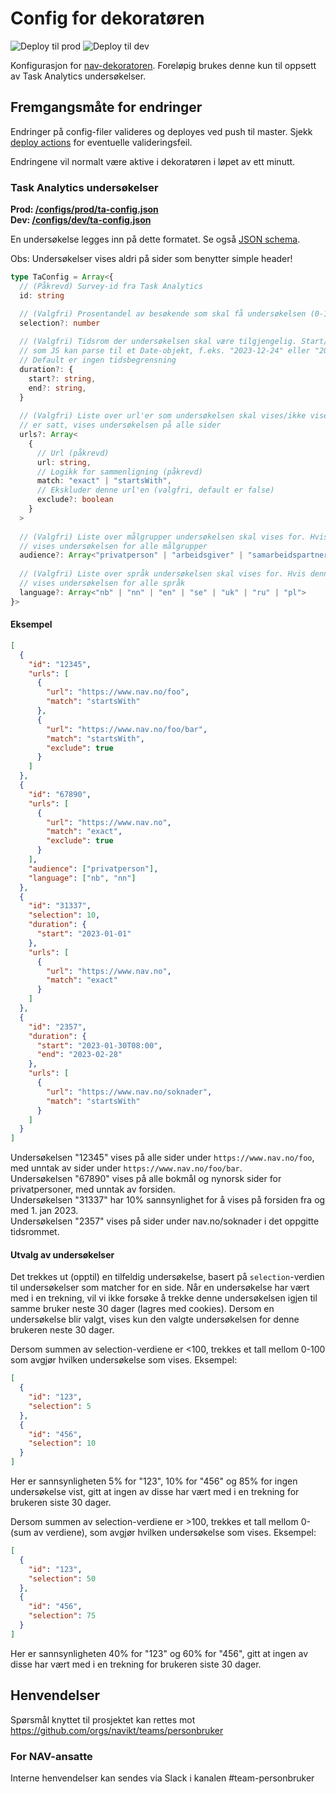 # Config for dekoratøren
![Deploy til prod](https://github.com/navikt/nav-dekoratoren-config/actions/workflows/deploy-prod.yml/badge.svg)  ![Deploy til dev](https://github.com/navikt/nav-dekoratoren-config/actions/workflows/deploy-dev.yml/badge.svg)

Konfigurasjon for [nav-dekoratoren](https://github.com/navikt/nav-dekoratoren). Foreløpig brukes denne kun til oppsett av Task Analytics undersøkelser.

## Fremgangsmåte for endringer
Endringer på config-filer valideres og deployes ved push til master. Sjekk [deploy actions](https://github.com/navikt/nav-dekoratoren-config/actions) for eventuelle valideringsfeil.

Endringene vil normalt være aktive i dekoratøren i løpet av ett minutt.

### Task Analytics undersøkelser
**Prod: [/configs/prod/ta-config.json](https://github.com/navikt/nav-dekoratoren-config/blob/master/configs/prod/ta-config.json)** <br/>
**Dev: [/configs/dev/ta-config.json](https://github.com/navikt/nav-dekoratoren-config/blob/master/configs/dev/ta-config.json)**

En undersøkelse legges inn på dette formatet. Se også [JSON schema](https://github.com/navikt/nav-dekoratoren-config/blob/master/schemas/ta-config.schema.json).

Obs: Undersøkelser vises aldri på sider som benytter simple header!
```typescript
type TaConfig = Array<{
  // (Påkrevd) Survey-id fra Task Analytics
  id: string

  // (Valgfri) Prosentandel av besøkende som skal få undersøkelsen (0-100). Default er 100
  selection?: number
  
  // (Valgfri) Tidsrom der undersøkelsen skal være tilgjengelig. Start/end må være strings
  // som JS kan parse til et Date-objekt, f.eks. "2023-12-24" eller "2024-01-01T12:00".
  // Default er ingen tidsbegrensning
  duration?: {
    start?: string,
    end?: string,
  }
  
  // (Valgfri) Liste over url'er som undersøkelsen skal vises/ikke vises på. Hvis denne ikke
  // er satt, vises undersøkelsen på alle sider
  urls?: Array<
    {
      // Url (påkrevd)
      url: string,
      // Logikk for sammenligning (påkrevd)
      match: "exact" | "startsWith",
      // Ekskluder denne url'en (valgfri, default er false)
      exclude?: boolean
    }
  >
  
  // (Valgfri) Liste over målgrupper undersøkelsen skal vises for. Hvis denn ikke er satt,
  // vises undersøkelsen for alle målgrupper
  audience?: Array<"privatperson" | "arbeidsgiver" | "samarbeidspartner">
  
  // (Valgfri) Liste over språk undersøkelsen skal vises for. Hvis denne ikke er satt,
  // vises undersøkelsen for alle språk
  language?: Array<"nb" | "nn" | "en" | "se" | "uk" | "ru" | "pl">
}>
```

#### Eksempel
```json
[
  {
    "id": "12345",
    "urls": [
      {
        "url": "https://www.nav.no/foo",
        "match": "startsWith"
      },
      {
        "url": "https://www.nav.no/foo/bar",
        "match": "startsWith",
        "exclude": true
      }
    ]
  },
  {
    "id": "67890",
    "urls": [
      {
        "url": "https://www.nav.no",
        "match": "exact",
        "exclude": true
      }      
    ],
    "audience": ["privatperson"],
    "language": ["nb", "nn"]
  },
  {
    "id": "31337",
    "selection": 10,
    "duration": {
      "start": "2023-01-01"
    },
    "urls": [
      {
        "url": "https://www.nav.no",
        "match": "exact"
      }
    ]
  },
  {
    "id": "2357",
    "duration": {
      "start": "2023-01-30T08:00",
      "end": "2023-02-28"
    },
    "urls": [
      {
        "url": "https://www.nav.no/soknader",
        "match": "startsWith"
      }
    ]
  }
]
```

Undersøkelsen "12345" vises på alle sider under `https://www.nav.no/foo`, med unntak av sider under `https://www.nav.no/foo/bar`. <br/>
Undersøkelsen "67890" vises på alle bokmål og nynorsk sider for privatpersoner, med unntak av forsiden. <br/>
Undersøkelsen "31337" har 10% sannsynlighet for å vises på forsiden fra og med 1. jan 2023. <br/>
Undersøkelsen "2357" vises på sider under nav.no/soknader i det oppgitte tidsrommet. <br/>

#### Utvalg av undersøkelser
Det trekkes ut (opptil) en tilfeldig undersøkelse, basert på `selection`-verdien til undersøkelser som matcher for en side. Når en undersøkelse har vært med
i en trekning, vil vi ikke forsøke å trekke denne undersøkelsen igjen til samme bruker neste 30 dager (lagres med cookies). Dersom en undersøkelse blir valgt,
vises kun den valgte undersøkelsen for denne brukeren neste 30 dager.

Dersom summen av selection-verdiene er <100, trekkes et tall mellom 0-100 som avgjør hvilken undersøkelse som vises. Eksempel:
```json
[
  {
    "id": "123",
    "selection": 5
  },
  {
    "id": "456",
    "selection": 10
  }
]
```
Her er sannsynligheten 5% for "123", 10% for "456" og 85% for ingen undersøkelse vist, gitt at ingen av disse har vært med i en trekning for brukeren
siste 30 dager.

Dersom summen av selection-verdiene er >100, trekkes et tall mellom 0-(sum av verdiene), som avgjør hvilken undersøkelse som vises. Eksempel:
```json
[
  {
    "id": "123",
    "selection": 50
  },
  {
    "id": "456",
    "selection": 75
  }
]
```
Her er sannsynligheten 40% for "123" og 60% for "456", gitt at ingen av disse har vært med i en trekning for brukeren siste 30 dager.
 
## Henvendelser

Spørsmål knyttet til prosjektet kan rettes mot https://github.com/orgs/navikt/teams/personbruker

### For NAV-ansatte

Interne henvendelser kan sendes via Slack i kanalen #team-personbruker
